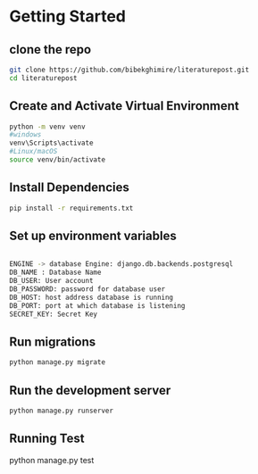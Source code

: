 # Getting Started
## clone the repo
```bash
git clone https://github.com/bibekghimire/literaturepost.git
cd literaturepost
```

## Create and Activate Virtual Environment
```bash
python -m venv venv
#windows
venv\Scripts\activate
#Linux/macOS
source venv/bin/activate
```
## Install Dependencies
```bash
pip install -r requirements.txt
```
## Set up environment variables
```bash

ENGINE -> database Engine: django.db.backends.postgresql
DB_NAME : Database Name
DB_USER: User account
DB_PASSWORD: password for database user
DB_HOST: host address database is running
DB_PORT: port at which database is listening
SECRET_KEY: Secret Key 
```
## Run migrations
```bash
python manage.py migrate
```
## Run the development server
```bash
python manage.py runserver
```
## Running Test
python manage.py test
